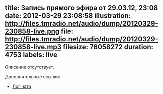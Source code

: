 title: Запись прямого эфира от 29.03.12, 23:08
date: 2012-03-29 23:08:58
illustration: http://files.tmradio.net/audio/dump/20120329-230858-live.png
file: http://files.tmradio.net/audio/dump/20120329-230858-live.mp3
filesize: 76058272
duration: 4753
labels: live
---
Описание отсутствует.

Дополнительные ссылки:

- [Лог чата](http://files.tmradio.net/audio/dump/20120329-230858-live.log)
